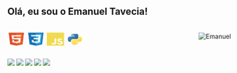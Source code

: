 ## Olá, eu sou o Emanuel Tavecia!
<div style="display: inline_block"><br>
  <a href="#"><img align="center" alt="HTML" height="30" width="40" src="https://raw.githubusercontent.com/devicons/devicon/master/icons/html5/html5-original.svg"></a>
  <a href="#"><img align="center" alt="CSS" height="30" width="40" src="https://raw.githubusercontent.com/devicons/devicon/master/icons/css3/css3-original.svg"></a>
  <a href="#"><img align="center" alt="JS" height="30" width="40" src="https://raw.githubusercontent.com/devicons/devicon/master/icons/javascript/javascript-plain.svg"></a>
  <a href="#"><img align="center" alt="Python" height="30" width="40" src="https://raw.githubusercontent.com/devicons/devicon/master/icons/python/python-original.svg"></a>
  <a href="#"><img align="right" alt="Emanuel" style="height:30vw;" src="https://lh3.googleusercontent.com/u/0/drive-viewer/AFDK6gMeQAAHX_zxT__kX8vjj2SzEkL399XnASkQlwx98C2ZpwqtrGoLwH7eTKYQLIOj8WeRAmoGcfTOv4YZCykw07_BBcE6EQ=w1872-h993"></a>
</div>
  
  ##
 
<div>
  <a href="mailto:emanueltavecia@hotmail.com"><img src="https://img.shields.io/badge/Microsoft_Outlook-0078D4?style=for-the-badge&logo=microsoft-outlook&logoColor=white" target="_blank"></a>
  <a href="https://wa.me/5548991075741"><img src="https://img.shields.io/badge/WhatsApp-25D366?style=for-the-badge&logo=whatsapp&logoColor=white" target="_blank"></a>
  <a href="https://www.instagram.com/emanuel.tavecia/" target="_blank"><img src="https://img.shields.io/badge/-Instagram-%23E4405F?style=for-the-badge&logo=instagram&logoColor=white" target="_blank"></a>
  <a href="https://t.me/+5548991075741"><img src="https://img.shields.io/badge/Telegram-2CA5E0?style=for-the-badge&logo=telegram&logoColor=white" target="_blank"></a>
  <a href="https://www.youtube.com/channel/UCBxtNeQD3mQ-8pfEZ_SYEgw" target="_blank"><img src="https://img.shields.io/badge/YouTube-FF0000?style=for-the-badge&logo=youtube&logoColor=white" target="_blank"></a>
</div>
